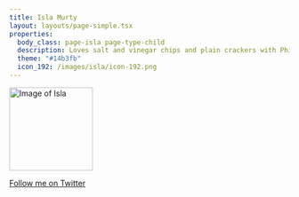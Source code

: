 ```yaml
---
title: Isla Murty
layout: layouts/page-simple.tsx
properties:
  body_class: page-isla page-type-child
  description: Loves salt and vinegar chips and plain crackers with Philadelphia
  theme: "#14b3fb"
  icon_192: /images/isla/icon-192.png
---
```


<img alt="Image of Isla" height="150" width="150" src="/images/isla/isla-murty_2023.jpg" class="avatar-image">

[Follow me on Twitter](https://twitter.com/islamurty)
